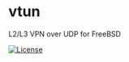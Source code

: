 # vtun

L2/L3 VPN over UDP for FreeBSD

[![License](https://img.shields.io/badge/License-BSD%203--Clause-orange.svg)](https://opensource.org/licenses/BSD-3-Clause)
